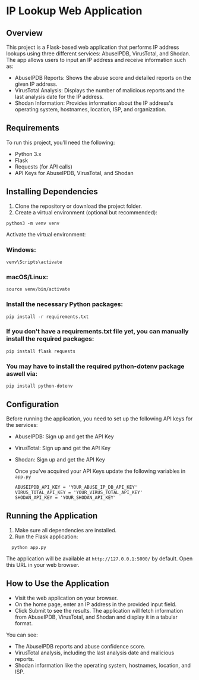 # IP Lookup Web Application

## Overview
This project is a Flask-based web application that performs IP address lookups using three different services: AbuseIPDB, VirusTotal, and Shodan. The app allows users to input an IP address and receive information such as:
- AbuseIPDB Reports: Shows the abuse score and detailed reports on the given IP address.
- VirusTotal Analysis: Displays the number of malicious reports and the last analysis date for the IP address.
- Shodan Information: Provides information about the IP address's operating system, hostnames, location, ISP, and organization.

## Requirements
To run this project, you’ll need the following:
- Python 3.x
- Flask
- Requests (for API calls)
- API Keys for AbuseIPDB, VirusTotal, and Shodan

## Installing Dependencies
1. Clone the repository or download the project folder.
2. Create a virtual environment (optional but recommended):

  ```
  python3 -m venv venv
  ```

Activate the virtual environment:
### Windows:
  ```
  venv\Scripts\activate
  ```
### macOS/Linux:
  ```
  source venv/bin/activate
  ```

### Install the necessary Python packages:
  ```
  pip install -r requirements.txt
  ```

### If you don't have a requirements.txt file yet, you can manually install the required packages:
  ```
  pip install flask requests
  ```

### You may have to install the required python-dotenv package aswell via:
  ```
  pip install python-dotenv
  ```

## Configuration
Before running the application, you need to set up the following API keys for the services:
- AbuseIPDB: Sign up and get the API Key
- VirusTotal: Sign up and get the API Key
- Shodan: Sign up and get the API Key

  Once you've acquired your API Keys update the following variables in ```app.py```
  ```
  ABUSEIPDB_API_KEY = 'YOUR_ABUSE_IP_DB_API_KEY'
  VIRUS_TOTAL_API_KEY = 'YOUR_VIRUS_TOTAL_API_KEY'
  SHODAN_API_KEY = 'YOUR_SHODAN_API_KEY'
  ```
  
## Running the Application
1. Make sure all dependencies are installed.
2. Run the Flask application:
```
  python app.py
```
The application will be available at ```http://127.0.0.1:5000/``` by default. Open this URL in your web browser.

## How to Use the Application
- Visit the web application on your browser.
- On the home page, enter an IP address in the provided input field.
- Click Submit to see the results. The application will fetch information from AbuseIPDB, VirusTotal, and Shodan and display it in a tabular format.

You can see:
- The AbuseIPDB reports and abuse confidence score.
- VirusTotal analysis, including the last analysis date and malicious reports.
- Shodan information like the operating system, hostnames, location, and ISP.
